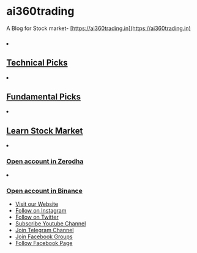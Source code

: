 # ai360trading

A Blog for Stock market- [https://ai360trading.in](https://ai360trading.in)

###   <ul>
<li> <h2><a href="/tag/technical-picks">Technical Picks</a></h2></li>

<li> <h2><a href="/tag/fundamental-picks">Fundamental Picks</a></h2></li>

<li> <h2><a href="/tag/learn-stockmarket">Learn Stock Market</a></h2></li>

<li> <h3><a href="https://bit.ly/2VK6k5F" target="_blank"> Open account in Zerodha</a></h3></li>

<li> <h3><a href="https://bit.ly/3lTl4JZ" target="_blank"> Open account in Binance</a></h3></li>

<ul>
<li> <a href="https://ai360trading.in" target="_blank">Visit our Website </a></li>
<li> <a href="https://www.instagram.com/ai360trading"  target="_blank">Follow on Instagram </a></li>
<li> <a href="https://x.com/ai360trading"  target="_blank">Follow on Twitter </a></li>
<li> <a href="https://www.youtube.com/@ai360trading"  target="_blank">Subscribe Youtube Channel </a></li>
<li> <a href="https://telegram.me/ai360trading"  target="_blank">Join Telegram Channel </a></li>
<li> <a href="https://www.facebook.com/groups/ai360trading"  target="_blank">Join Facebook Groups </a></li>
<li> <a href="https://www.facebook.com/ai360trading"  target="_blank">Follow Facebook Page </a></li>
